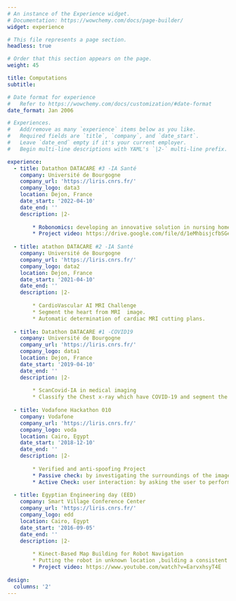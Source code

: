 ```yaml
---
# An instance of the Experience widget.
# Documentation: https://wowchemy.com/docs/page-builder/
widget: experience

# This file represents a page section.
headless: true

# Order that this section appears on the page.
weight: 45

title: Computations
subtitle:

# Date format for experience
#   Refer to https://wowchemy.com/docs/customization/#date-format
date_format: Jan 2006

# Experiences.
#   Add/remove as many `experience` items below as you like.
#   Required fields are `title`, `company`, and `date_start`.
#   Leave `date_end` empty if it's your current employer.
#   Begin multi-line descriptions with YAML's `|2-` multi-line prefix.

experience:
  - title: Datathon DATACARE #3 -IA Santé
    company: Université de Bourgogne
    company_url: 'https://liris.cnrs.fr/'
    company_logo: data3
    location: Dejon, France
    date_start: '2022-04-10'
    date_end: ''
    description: |2-
    
        * Robonomics: developing an innovative solution in nursing homes with a system capable of performing a semantic similarity analysis on texts and           images by beam robot.
        * Project video: https://drive.google.com/file/d/1eMhbisjcfbSGeNhJTtzxOqrneFsEYDWH/view?usp=sharing
    
  - title: atathon DATACARE #2 -IA Santé
    company: Université de Bourgogne
    company_url: 'https://liris.cnrs.fr/'
    company_logo: data2
    location: Dejon, France
    date_start: '2021-04-10'
    date_end: ''
    description: |2-
    
        * CardioVascular AI MRI Challenge
        * Segment the heart from MRI  image.
        * Automatic determination of cardiac MRI cutting plans.
        
  - title: Datathon DATACARE #1 -COVID19
    company: Université de Bourgogne
    company_url: 'https://liris.cnrs.fr/'
    company_logo: data1
    location: Dejon, France
    date_start: '2019-04-10'
    date_end: ''
    description: |2-
    
        * ScanCovid-IA in medical imaging
        * Classify the Chest x-ray which have COVID-19 and segment the position of the disease in the lung through Chest x-ray.
        
  - title: Vodafone Hackathon 010
    company: Vodafone
    company_url: 'https://liris.cnrs.fr/'
    company_logo: voda
    location: Cairo, Egypt
    date_start: '2018-12-10'
    date_end: ''
    description: |2-
    
        * Verified and anti-spoofing Project
        * Passive check: by investigating the surroundings of the image, we can try detecting if there was a digital device or photo paper in the scanned area.
        * Active Check: user interaction: by asking the user to perform an action (turning head left/right, move mouth, blinking eyes) the machine can detect if the action has been performed in a natural way which resembles human interaction.
        
  - title: Egyptian Engineering day (EED)
    company: Smart Village Conference Center
    company_url: 'https://liris.cnrs.fr/'
    company_logo: edd
    location: Cairo, Egypt
    date_start: '2016-09-05'
    date_end: ''
    description: |2-
    
        * Kinect-Based Map Building for Robot Navigation
        * Putting the robot in unknown location ,building a consistent map of the indoor environment by guiding the robot to move and incrementally builds the map, led by Dr. Mohamed Marey.
        * Project video: https://www.youtube.com/watch?v=EarvxhsyT4E
    
design:
  columns: '2'
---
```

